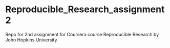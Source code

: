 # Reproducible_Research_assignment2
Repo for 2nd assignment for Coursera course Reproducible Research by John Hopkins University
